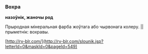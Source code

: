 ### Вохра
**назоўнік, жаночы род**

Прыродная мінеральная фарба жоўтага або чырвонага колеру. || прыметнік: вохравы.

<a rel="author">[http://rv-blr.com/](http://rv-blr.com/slounik.jsp?letterId=0&maskId=0&pageId=549)</a>
